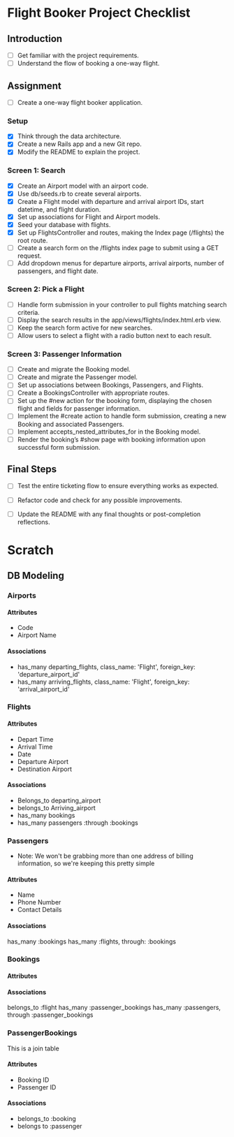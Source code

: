 # Flight Booker Project Checklist

## Introduction
- [ ] Get familiar with the project requirements.
- [ ] Understand the flow of booking a one-way flight.

## Assignment
- [ ] Create a one-way flight booker application.

### Setup
- [X] Think through the data architecture.
- [X] Create a new Rails app and a new Git repo.
- [X] Modify the README to explain the project.

### Screen 1: Search
- [X] Create an Airport model with an airport code.
- [X] Use db/seeds.rb to create several airports.
- [X] Create a Flight model with departure and arrival airport IDs, start datetime, and flight duration.
- [X] Set up associations for Flight and Airport models.
- [X] Seed your database with flights.
- [X] Set up FlightsController and routes, making the Index page (/flights) the root route.
- [ ] Create a search form on the /flights index page to submit using a GET request.
- [ ] Add dropdown menus for departure airports, arrival airports, number of passengers, and flight date.

### Screen 2: Pick a Flight
- [ ] Handle form submission in your controller to pull flights matching search criteria.
- [ ] Display the search results in the app/views/flights/index.html.erb view.
- [ ] Keep the search form active for new searches.
- [ ] Allow users to select a flight with a radio button next to each result.

### Screen 3: Passenger Information
- [ ] Create and migrate the Booking model.
- [ ] Create and migrate the Passenger model.
- [ ] Set up associations between Bookings, Passengers, and Flights.
- [ ] Create a BookingsController with appropriate routes.
- [ ] Set up the #new action for the booking form, displaying the chosen flight and fields for passenger information.
- [ ] Implement the #create action to handle form submission, creating a new Booking and associated Passengers.
- [ ] Implement accepts_nested_attributes_for in the Booking model.
- [ ] Render the booking’s #show page with booking information upon successful form submission.

## Final Steps
- [ ] Test the entire ticketing flow to ensure everything works as expected.
- [ ] Refactor code and check for any possible improvements.
- [ ] Update the README with any final thoughts or post-completion reflections.


# Scratch
## DB Modeling

### Airports
#### Attributes
* Code
* Airport Name
#### Associations
* has_many departing_flights, class_name: 'Flight', foreign_key: 'departure_airport_id'
* has_many arriving_flights, class_name: 'Flight', foreign_key: 'arrival_airport_id'

### Flights
#### Attributes
* Depart Time
* Arrival Time
* Date
* Departure Airport
* Destination Airport

#### Associations
* Belongs_to departing_airport
* belongs_to Arriving_airport
* has_many bookings
* has_many passengers :through :bookings





### Passengers
* Note: We won't be grabbing more than one address of billing information, so we're keeping this pretty simple
#### Attributes

* Name
* Phone Number
* Contact Details


#### Associations

has_many :bookings
has_many :flights, through: :bookings


### Bookings
#### Attributes

#### Associations

belongs_to :flight
has_many :passenger_bookings
has_many :passengers, through :passenger_bookings

### PassengerBookings
This is a join table
#### Attributes
* Booking ID
* Passenger ID
#### Associations
* belongs_to :booking
* belongs to :passenger


